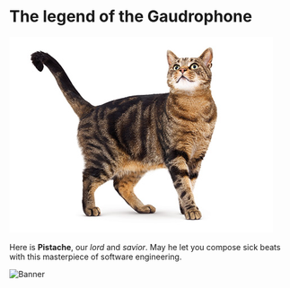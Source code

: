 # The legend of the Gaudrophone

![Hero](https://raw.githubusercontent.com/afrigon/jodrofun/master/cat-adult-landing-hero.jpg)

Here is **Pistache**, our *lord* and *savior*. May he let you compose sick beats with this masterpiece of software engineering.

![Banner](https://cdn.discordapp.com/attachments/361898594292334594/384567843758538763/Banner.png)
